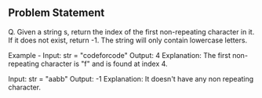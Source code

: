 ## Problem Statement

Q. Given a string s, return the index of the first non-repeating character in
it. If it does not exist, return -1. The string will only contain lowercase
letters.

Example -
Input: str = "codeforcode"
Output: 4
Explanation: The first non-repeating character is "f" and is found at index 4.

Input: str = "aabb"
Output: -1
Explanation: It doesn't have any non repeating character.

